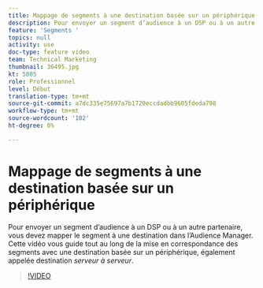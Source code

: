 ```yaml
---
title: Mappage de segments à une destination basée sur un périphérique
description: Pour envoyer un segment d’audience à un DSP ou à un autre partenaire, vous devez mapper le segment à une destination dans l’Audience Manager. Cette vidéo vous guide tout au long de la mise en correspondance des segments avec une destination basée sur un périphérique, également appelée destination "serveur à serveur".
feature: 'Segments '
topics: null
activity: use
doc-type: feature video
team: Technical Marketing
thumbnail: 36495.jpg
kt: 5805
role: Professionnel
level: Début
translation-type: tm+mt
source-git-commit: a7dc335e75697a7b1720eccdadbb9605fdeda798
workflow-type: tm+mt
source-wordcount: '102'
ht-degree: 0%

---
```



# Mappage de segments à une destination basée sur un périphérique

Pour envoyer un segment d’audience à un DSP ou à un autre partenaire, vous devez mapper le segment à une destination dans l’Audience Manager. Cette vidéo vous guide tout au long de la mise en correspondance des segments avec une destination basée sur un périphérique, également appelée destination _serveur à serveur_.

>[!VIDEO](https://video.tv.adobe.com/v/36495/?quality=12&learn=on)
